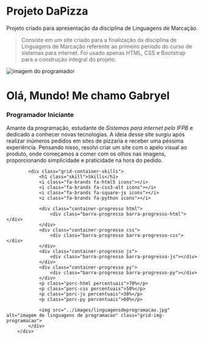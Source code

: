 # Projeto DaPizza
Projeto criado para apresentação da disciplina de Linguagens de Marcação.

> Consiste em um site criado para a finalização da disciplina de Linguagens de Marcação referente ao primeiro período do curso de sistemas para internet.
> Foi usado apenas HTML, CSS e Bootstrap para a construção integral do projeto.

<div class="flex-container">
            <div class="grid-container-apresentacao">
                <img src="../images/image-gabryel.png" alt="imagem do programador" id="gabryel">
                <h1 class="grid-titulo">Olá, Mundo! Me chamo Gabryel</h1>
                <h3 class="grid-rank">Programador Iniciante</h3>
                <p class="grid-descricao">
                    Amante da programação, estudante de <i>Sistemas para internet pelo IFPB</i>
                    e dedicado a conhecer novas tecnologias. A ideia desse site surgiu após
                    realizar inúmeros pedidos em sites de pizzaria e receber uma péssima
                    experiência. Pensando nisso, resolvi criar um site com o apelo visual
                    ao produto, onde começamos a comer com os olhos nas imagens,
                    proporcionando simplicidade e praticidade na hora do pedido.
                </p>
            </div>
            
            <div class="grid-container-skills">
                <h1 class="skill">Skills</h1>
                <i class="fa-brands fa-html5 icons"></i>
                <i class="fa-brands fa-css3-alt icons"></i>
                <i class="fa-brands fa-square-js icons"></i>
                <i class="fa-brands fa-python icons"></i>

                <div class="container-progresso html">
                    <div class="barra-progresso barra-progresso-html"></div>
                </div>
                <div class="container-progresso css">
                    <div class="barra-progresso barra-progresso-css"></div>
                </div>
                <div class="container-progresso js">
                    <div class="barra-progresso barra-progresso-js"></div>
                </div>
                <div class="container-progresso py">
                    <div class="barra-progresso barra-progresso-py"></div>
                </div>
                <p class="porc-html percentuais">70%</p>
                <p class="porc-css percentuais">50%</p>
                <p class="porc-js percentuais">30%</p>
                <p class="porc-py percentuais">60%</p>

                <img src="../images/linguagensdeprogramacao.jpg" alt="imagem de linguagens de programacao" class="grid-img-programacao">
            </div>
        </div>
